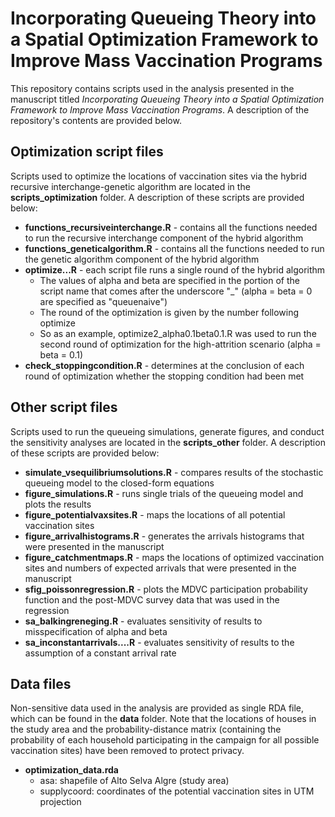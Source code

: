 # Incorporating Queueing Theory into a Spatial Optimization Framework to Improve Mass Vaccination Programs

This repository contains scripts used in the analysis presented in the manuscript titled _Incorporating Queueing Theory into a Spatial Optimization Framework to Improve Mass Vaccination Programs_. A description of the repository's contents are provided below.


## Optimization script files

Scripts used to optimize the locations of vaccination sites via the hybrid recursive interchange-genetic algorithm are located in the **scripts_optimization** folder. A description of these scripts are provided below:
* **functions_recursiveinterchange.R** - contains all the functions needed to run the recursive interchange component of the hybrid algorithm
* **functions_geneticalgorithm.R** - contains all the functions needed to run the genetic algorithm component of the hybrid algorithm
* **optimize...R** - each script file runs a single round of the hybrid algorithm
  - The values of alpha and beta are specified in the portion of the script name that comes after the underscore "_" (alpha = beta = 0 are specified as "queuenaive")
  - The round of the optimization is given by the number following optimize
  - So as an example, optimize2_alpha0.1beta0.1.R was used to run the second round of optimization for the high-attrition scenario (alpha = beta = 0.1)
* **check_stoppingcondition.R** - determines at the conclusion of each round of optimization whether the stopping condition had been met


## Other script files

Scripts used to run the queueing simulations, generate figures, and conduct the sensitivity analyses are located in the **scripts_other** folder. A description of these scripts are provided below:
* **simulate_vsequilibriumsolutions.R** - compares results of the stochastic queueing model to the closed-form equations
* **figure_simulations.R** - runs single trials of the queueing model and plots the results
* **figure_potentialvaxsites.R** - maps the locations of all potential vaccination sites
* **figure_arrivalhistograms.R** - generates the arrivals histograms that were presented in the manuscript
* **figure_catchmentmaps.R** - maps the locations of optimized vaccination sites and numbers of expected arrivals that were presented in the manuscript
* **sfig_poissonregression.R** - plots the MDVC participation probability function and the post-MDVC survey data that was used in the regression
* **sa_balkingreneging.R** - evaluates sensitivity of results to misspecification of alpha and beta
* **sa_inconstantarrivals....R** - evaluates sensitivity of results to the assumption of a constant arrival rate

## Data files

Non-sensitive data used in the analysis are provided as single RDA file, which can be found in the **data** folder. Note that the locations of houses in the study area and the probability-distance matrix (containing the probability of each household participating in the campaign for all possible vaccination sites) have been removed to protect privacy.
* **optimization_data.rda**
  - asa: shapefile of Alto Selva Algre (study area)
  - supplycoord: coordinates of the potential vaccination sites in UTM projection
  
